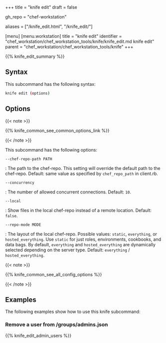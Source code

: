 +++
title = "knife edit"
draft = false

gh_repo = "chef-workstation"

aliases = ["/knife_edit.html", "/knife_edit/"]

[menu]
  [menu.workstation]
    title = "knife edit"
    identifier = "chef_workstation/chef_workstation_tools/knife/knife_edit.md knife edit"
    parent = "chef_workstation/chef_workstation_tools/knife"
+++

{{% knife_edit_summary %}}

## Syntax

This subcommand has the following syntax:

``` bash
knife edit (options)
```

## Options

{{< note >}}

{{% knife_common_see_common_options_link %}}

{{< /note >}}

This subcommand has the following options:

`--chef-repo-path PATH`

: The path to the chef-repo. This setting will override the default path to the chef-repo. Default: same value as specified by `chef_repo_path` in client.rb.

`--concurrency`

: The number of allowed concurrent connections. Default: `10`.

`--local`

: Show files in the local chef-repo instead of a remote location. Default: `false`.

`--repo-mode MODE`

: The layout of the local chef-repo. Possible values: `static`, `everything`, or `hosted_everything`. Use `static` for just roles, environments, cookbooks, and data bags. By default, `everything` and `hosted_everything` are dynamically selected depending on the server type. Default: `everything` / `hosted_everything`.

{{< note >}}

{{% knife_common_see_all_config_options %}}

{{< /note >}}

## Examples

The following examples show how to use this knife subcommand:

### Remove a user from /groups/admins.json

{{% knife_edit_admin_users %}}
